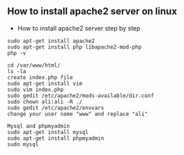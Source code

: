 ## How to install apache2 server on linux 
- How to install apache2 server step by step 
```
sudo apt-get install apache2
sudo apt-get install php libapache2-mod-php
php -v

cd /var/www/html/
ls -la
create index.php file
sudo apt-get install vim
sudo vim index.php
sudo gedit /etc/apache2/mods-available/dir.conf
sudo chown ali:ali -R ./
sudo gedit /etc/apache2/envvars
change your user name "www" and replace "ali"

Mysql and phpmyadmin
sudo apt-get install mysql
sudo apt-get install phpmyadmin
sudo mysql

```
